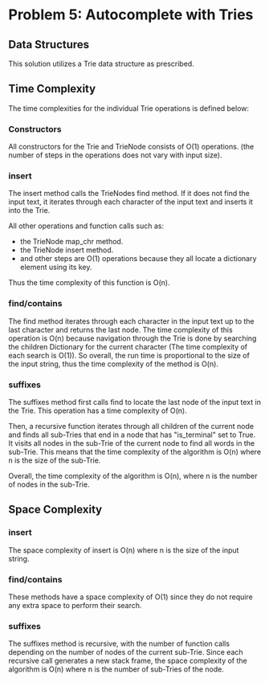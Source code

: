 # Problem 5: Autocomplete with Tries

## Data Structures

This solution utilizes a Trie data structure as prescribed.

## Time Complexity

The time complexities for the individual Trie operations is defined below:

### Constructors

All constructors for the Trie and TrieNode consists of O(1) operations. (the number of steps in the operations does not vary with input size).

### insert

The insert method calls the TrieNodes find method. If it does not find the input text, it iterates through each character of the input text and inserts it into the Trie. 

All other operations and function calls such as: 
- the TrieNode map_chr method.
- the TrieNode insert method.
- and other steps
are O(1) operations because they all locate a dictionary element using its key.
 
Thus the time complexity of this function is O(n). 

### find/contains

The find method iterates through each character in the input text up to the last character and returns the last node. The time complexity of this operation is O(n) because navigation through the Trie is done by searching the children Dictionary for the current character (The time complexity of each search is O(1)). So overall, the run time is proportional to the size of the input string, thus the time complexity of the method is O(n).

### suffixes

The suffixes method first calls find to locate the last node of the input text in the Trie. This operation has a time complexity of O(n).

Then, a recursive function iterates through all children of the current node and finds all sub-Tries that end in a node that has "is_terminal" set to True. It visits all nodes in the sub-Trie of the current node to find all words in the sub-Trie. This means that the time complexity of the algorithm is O(n) where n is the size of the sub-Trie.

Overall, the time complexity of the algorithm is O(n), where n is the number of nodes in the sub-Trie.

## Space Complexity
### insert
The space complexity of insert is O(n) where n is the size of the input string.

### find/contains
These methods have a space complexity of O(1) since they do not require any extra space to perform their search.

### suffixes
The suffixes method is recursive, with the number of function calls depending on the number of nodes of the current sub-Trie. Since each recursive call generates a new stack frame, the space complexity of the algorithm is O(n) where n is the number of sub-Tries of the node.
